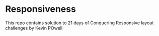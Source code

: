 # Responsiveness

This repo contains solution to 21 days of Conquering Responsive layout challenges by Kevin POwell




